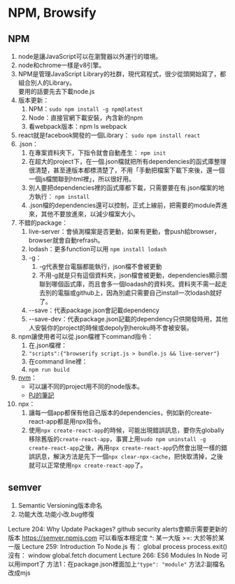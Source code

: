 # NPM, Browsify

## NPM

1. node是讓JavaScript可以在瀏覽器以外運行的環境。
2. node和chrome一樣是v8引擎。
3. NPM是管理JavaScript Library的社群，現代寫程式，很少從頭開始寫了，都組合別人的Library。  
    要用的話要先去下載node.js
4. 版本更新：
   1. NPM：`sudo npm install -g npm@latest`
   2. Node：直接官網下載安裝，內含新的npm
   3. 看webpack版本：npm ls webpack
5. react就是facebook開發的一個Library：
   `sudo npm install react`
6. .json：
   1. 在專案資料夾下，下指令就會自動產生：
   `npm init`
   2. 在超大的project下，在一個.json檔就把所有dependencies的函式庫整理很清楚，甚至連版本都標清楚了，不用「手動把檔案下載下來後，還一個一個js檔關聯到html裡」，所以很好用。
   3. 別人要把dependencies裡的函式庫都下載，只需要要在有.json檔案的地方執行：
   `npm install`
   4. .json檔的dependencies還可以控制，正式上線前，把需要的module弄進來，其他不要放進來，以減少檔案大小。
7. 不錯的package：
   1. live-server：會偵測檔案是否更動，如果有更動，會push給browser，browser就會自動refrash。
   2. lodash：更多function可以用
   `npm install lodash`
   3. -g：
      1. -g代表整台電腦都能執行，json檔不會被更動
      2. 不用-g就是只有這個資料夾，json檔會被更動，dependencies顯示關聯到哪個函式庫，而且會多一個loadash的資料夾。資料夾不需一起走去別的電腦或github上，因為別處只需要自己install一次lodash就好了。
   4. --save：代表package.json會記載dependency
   5. --save-dev：代表package.json記載的dependency只供開發時用，其他人安裝你的project的時候或depoly到heroku時不會被安裝。
8. npm讓使用者可以從.json檔裡下command指令：
   1. 在.json檔裡：
   2. `"scripts":{"browserify script.js > bundle.js && live-server"}`
   3. 在command line裡：
   4. `npm run build`
9. [nvm](https://www.sitepoint.com/quick-tip-multiple-versions-node-nvm/)：
   - 可以讓不同的project用不同的node版本。
   - [PJ的筆記](https://pjchender.dev/nodejs/nvm/)
10. npx：
    1. 讓每一個app都保有他自己版本的dependencies，例如新的create-react-app都是用npx指令。
    2. 使用`npx create-react-app`的時候，可能出現錯誤訊息，要你先globally移除舊版的`create-react-app`，事實上用`sudo npm uninstall -g create-react-app`之後，再用`npx create-react-app`仍然會出現一樣的錯誤訊息，解決方法是先下一個`npx clear-npx-cache`，把快取清掉，之後就可以正常使用`npx create-react-app`了。

## semver

1. Semantic Versioning版本命名
2. 功能大改.功能小改.bug修復

Lecture 204: Why Update Packages?
   github security alerts會顯示需要更新的版本
   <https://semver.npmjs.com>
      可以看版本穩定度
      ^: 某一大版
      >=: 大於等於某一版
Lecture 259: Introduction To Node.js
   有：
      global
      process
      process.exit()
   沒有：
      window
      global.fetch
      document
Lecture 266: ES6 Modules In Node
   可以用import了
      方法1：在package.json裡面加上`"type": "module"`
      方法2:副檔名改成mjs